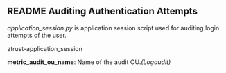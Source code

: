 ## README Auditing Authentication Attempts

*application_session.py* is application session script used for auditing login
attempts of the user.

ztrust-application_session

**metric_audit_ou_name**: Name of the audit OU.*(Logaudit)*
